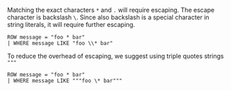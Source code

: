 
Matching the exact characters `*` and `.` will require escaping.
The escape character is backslash `\`. Since also backslash is a special character in string literals,
it will require further escaping.

```esql
ROW message = "foo * bar"
| WHERE message LIKE "foo \\* bar"
```


To reduce the overhead of escaping, we suggest using triple quotes strings `"""`

```esql
ROW message = "foo * bar"
| WHERE message LIKE """foo \* bar"""
```


